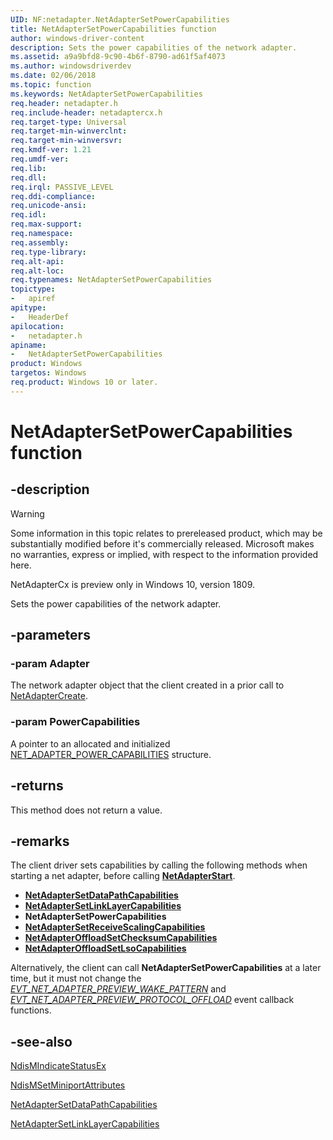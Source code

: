 ```yaml
---
UID: NF:netadapter.NetAdapterSetPowerCapabilities
title: NetAdapterSetPowerCapabilities function
author: windows-driver-content
description: Sets the power capabilities of the network adapter.
ms.assetid: a9a9bfd8-9c90-4b6f-8790-ad61f5af4073
ms.author: windowsdriverdev
ms.date: 02/06/2018
ms.topic: function
ms.keywords: NetAdapterSetPowerCapabilities
req.header: netadapter.h
req.include-header: netadaptercx.h
req.target-type: Universal
req.target-min-winverclnt:
req.target-min-winversvr:
req.kmdf-ver: 1.21
req.umdf-ver:
req.lib:
req.dll:
req.irql: PASSIVE_LEVEL
req.ddi-compliance:
req.unicode-ansi:
req.idl:
req.max-support:
req.namespace:
req.assembly:
req.type-library: 
req.alt-api:
req.alt-loc:
req.typenames: NetAdapterSetPowerCapabilities
topictype: 
-	apiref
apitype: 
-	HeaderDef
apilocation: 
-	netadapter.h
apiname: 
-	NetAdapterSetPowerCapabilities
product: Windows
targetos: Windows
req.product: Windows 10 or later.
---
```


# NetAdapterSetPowerCapabilities function


## -description

> [!WARNING]
> Some information in this topic relates to prereleased product, which may be substantially modified before it's commercially released. Microsoft makes no warranties, express or implied, with respect to the information provided here.
>
> NetAdapterCx is preview only in Windows 10, version 1809.

Sets the power capabilities of the network adapter.

## -parameters

### -param Adapter
The network adapter object that the client created in a prior call to [NetAdapterCreate](nf-netadapter-netadaptercreate.md).

### -param PowerCapabilities
A pointer to an allocated and initialized [NET_ADAPTER_POWER_CAPABILITIES](ns-netadapter-_net_adapter_power_capabilities.md) structure.

## -returns
This method does not return a value.

## -remarks

The client driver sets capabilities by calling the following methods when starting a net adapter, before calling [**NetAdapterStart**](nf-netadapter-netadapterstart.md).

- [**NetAdapterSetDataPathCapabilities**](nf-netadapter-netadaptersetdatapathcapabilities.md)
- [**NetAdapterSetLinkLayerCapabilities**](nf-netadapter-netadaptersetlinklayercapabilities.md)
- **NetAdapterSetPowerCapabilities**
- [**NetAdapterSetReceiveScalingCapabilities**](../netreceivescaling/nf-netreceivescaling-netadaptersetreceivescalingcapabilities.md)
- [**NetAdapterOffloadSetChecksumCapabilities**](nf-netadapter-netadapteroffloadsetchecksumcapabilities.md)
- [**NetAdapterOffloadSetLsoCapabilities**](nf-netadapter-netadapteroffloadsetlsocapabilities.md)

Alternatively, the client can call **NetAdapterSetPowerCapabilities** at a later time, but it must not change the *[EVT_NET_ADAPTER_PREVIEW_WAKE_PATTERN](nc-netadapter-evt_net_adapter_preview_wake_pattern.md)* and *[EVT_NET_ADAPTER_PREVIEW_PROTOCOL_OFFLOAD](nc-netadapter-evt_net_adapter_preview_protocol_offload.md)* event callback functions.

## -see-also

[NdisMIndicateStatusEx](../ndis/nf-ndis-ndismindicatestatusex.md)

[NdisMSetMiniportAttributes](../ndis/nf-ndis-ndismsetminiportattributes.md)

[NetAdapterSetDataPathCapabilities](nf-netadapter-netadaptersetdatapathcapabilities.md)

[NetAdapterSetLinkLayerCapabilities](nf-netadapter-netadaptersetlinklayercapabilities.md)